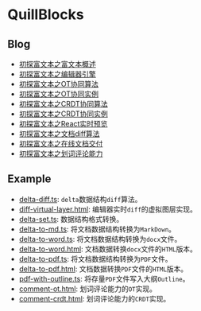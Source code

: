 # QuillBlocks

## Blog

* [初探富文本之富文本概述](https://github.com/WindrunnerMax/EveryDay/blob/master/Plugin/初探富文本之富文本概述.md)
* [初探富文本之编辑器引擎](https://github.com/WindrunnerMax/EveryDay/blob/master/Plugin/初探富文本之编辑器引擎.md)
* [初探富文本之OT协同算法](https://github.com/WindrunnerMax/EveryDay/blob/master/Plugin/初探富文本之OT协同算法.md)
* [初探富文本之OT协同实例](https://github.com/WindrunnerMax/EveryDay/blob/master/Plugin/初探富文本之OT协同实例.md)
* [初探富文本之CRDT协同算法](https://github.com/WindrunnerMax/EveryDay/blob/master/Plugin/初探富文本之CRDT协同算法.md)
* [初探富文本之CRDT协同实例](https://github.com/WindrunnerMax/EveryDay/blob/master/Plugin/初探富文本之CRDT协同实例.md) 
* [初探富文本之React实时预览](https://github.com/WindrunnerMax/EveryDay/blob/master/Plugin/初探富文本之React实时预览.md) 
* [初探富文本之文档diff算法](https://github.com/WindrunnerMax/EveryDay/blob/master/Plugin/初探富文本之文档diff算法.md)  
* [初探富文本之在线文档交付](https://github.com/WindrunnerMax/EveryDay/blob/master/Plugin/初探富文本之在线文档交付.md)   
* [初探富文本之划词评论能力](https://github.com/WindrunnerMax/EveryDay/blob/master/Plugin/初探富文本之划词评论能力.md)   

## Example

* [delta-diff.ts](https://codesandbox.io/p/devbox/zen-goldberg-z9l5sl): `delta`数据结构`diff`算法。 
* [diff-virtual-layer.html](./examples/diff-virtual-layer.html): 编辑器实时`diff`的虚拟图层实现。
* [delta-set.ts](./examples/delta-set.ts): 数据结构格式转换。
* [delta-to-md.ts](./examples/delta-to-md.ts): 将文档数据结构转换为`MarkDown`。
* [delta-to-word.ts](./examples/delta-to-word.ts): 将文档数据结构转换为`docx`文件。
* [delta-to-word.html](./examples/delta-to-word.html): 文档数据转换`docx`文件的`HTML`版本。
* [delta-to-pdf.ts](./examples/delta-to-pdf.ts): 将文档数据结构转换为`PDF`文件。
* [delta-to-pdf.html](./examples/delta-to-pdf.html): 文档数据转换`PDF`文件的`HTML`版本。
* [pdf-with-outline.ts](./examples/pdf-with-outline.ts): 将存量`PDF`文件写入大纲`Outline`。
* [comment-ot.html](./examples/comment-ot.html): 划词评论能力的`OT`实现。
* [comment-crdt.html](https://codesandbox.io/p/devbox/comment-crdt-psm548): 划词评论能力的`CRDT`实现。
